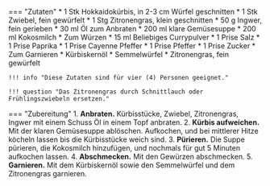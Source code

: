 === "Zutaten"
    * 1 Stk Hokkaidokürbis, in 2-3 cm Würfel geschnitten
    * 1 Stk Zwiebel, fein gewürfelt
    * 1 Stg Zitronengras, klein geschnitten
    * 50 g Ingwer, fein gerieben
    * 30 ml Öl zum Anbraten
    * 200 ml klare Gemüsesuppe
    * 200 ml Kokosmilch
    * Zum Würzen
        * 15 ml Beliebiges Currypulver
        * 1 Prise Salz
        * 1 Prise Paprika
        * 1 Prise Cayenne Pfeffer
        * 1 Prise Pfeffer
        * 1 Prise Zucker
    * Zum Garnieren
        * Kürbiskernöl
        * Semmelwürfel
        * Zitronengras, fein gewürfelt

    !!! info "Diese Zutaten sind für vier (4) Personen geeignet."

    !!! question "Das Zitronengras durch Schnittlauch oder Frühlingszwiebeln ersetzen."

=== "Zubereitung"
    1. **Anbraten.** Kürbisstücke, Zwiebel, Zitronengras, Ingwer mit einem Schuss Öl in einem Topf anbraten.
    2. **Kürbis aufweichen.** Mit der klaren Gemüsesuppe ablöschen. Aufkochen, und bei mittlerer Hitze köcheln lassen bis die Kürbisstücke weich sind.
    3. **Pürieren.** Die Suppe pürieren, die Kokosmilch hinzufügen, und nochmals für gut 5 Minuten aufkochen lassen.
    4. **Abschmecken.** Mit den Gewürzen abschmecken.
    5. **Garnieren.** Mit dem Kürbiskernöl sowie den Semmelwürfel und dem Zitronengras garnieren.

[^gutekueche]:
    ["Feine Kürbissuppe."](https://www.gutekueche.at/feine-kuerbissuppe-rezept-31509) *Gute Kueche.* September 2021.
